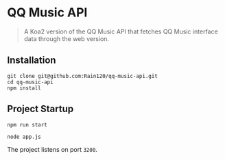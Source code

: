# QQ Music API

> A Koa2 version of the QQ Music API that fetches QQ Music interface data through the web version.

## Installation

```
git clone git@github.com:Rain120/qq-music-api.git
cd qq-music-api
npm install
```

## Project Startup

```
npm run start

node app.js
```

The project listens on port `3200`.
